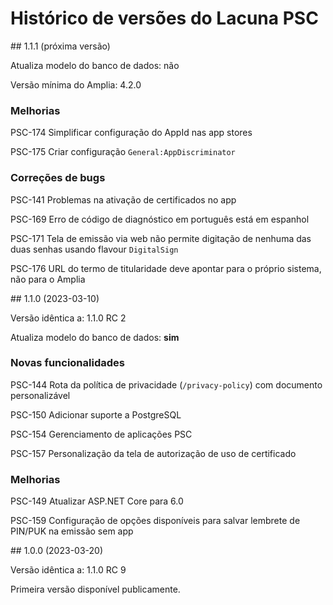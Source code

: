 ﻿# Histórico de versões do Lacuna PSC

<a name="vnext" />
<a name="v1-1-1" />
## 1.1.1 (próxima versão)

Atualiza modelo do banco de dados: não

Versão mínima do Amplia: 4.2.0

### Melhorias

PSC-174 Simplificar configuração do AppId nas app stores

PSC-175 Criar configuração `General:AppDiscriminator`

### Correções de bugs

PSC-141 Problemas na ativação de certificados no app

PSC-169 Erro de código de diagnóstico em português está em espanhol

PSC-171 Tela de emissão via web não permite digitação de nenhuma das duas senhas usando flavour `DigitalSign`

PSC-176 URL do termo de titularidade deve apontar para o próprio sistema, não para o Amplia



<a name="v1-1-0" />
## 1.1.0 (2023-03-10)

Versão idêntica a: 1.1.0 RC 2

Atualiza modelo do banco de dados: **sim**

### Novas funcionalidades

PSC-144 Rota da política de privacidade (`/privacy-policy`) com documento personalizável

PSC-150 Adicionar suporte a PostgreSQL

PSC-154 Gerenciamento de aplicações PSC

PSC-157 Personalização da tela de autorização de uso de certificado

### Melhorias

PSC-149 Atualizar ASP.NET Core para 6.0

PSC-159 Configuração de opções disponíveis para salvar lembrete de PIN/PUK na emissão sem app



<a name="v1-0-0" />
## 1.0.0 (2023-03-20)

Versão idêntica a: 1.1.0 RC 9

Primeira versão disponível publicamente.
